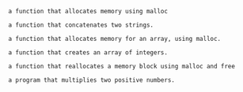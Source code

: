 

    a function that allocates memory using malloc

    a function that concatenates two strings.

    a function that allocates memory for an array, using malloc.

    a function that creates an array of integers.

    a function that reallocates a memory block using malloc and free

    a program that multiplies two positive numbers.


